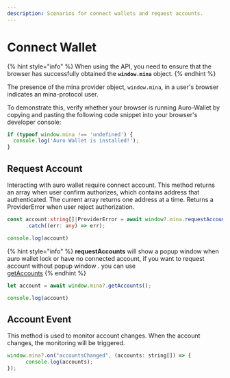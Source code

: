 ```yaml
---
description: Scenarios for connect wallets and request accounts.
---
```


# Connect Wallet



{% hint style="info" %}
When using the API, you need to ensure that the browser has successfully obtained the **`window.mina`** object.
{% endhint %}

The presence of the mina provider object, `window.mina`, in a user's browser indicates an mina-protocol user.

To demonstrate this, verify whether your browser is running Auro-Wallet by copying and pasting the following code snippet into your browser's developer console:

```javascript
if (typeof window.mina !== 'undefined') {
  console.log('Auro Wallet is installed!');
}
```

## Request Account

Interacting with auro wallet require connect account. This method returns an array when user confirm authorizes, which contains address that authenticated. The current array returns one address at a time. Returns a ProviderError when user reject authorization.

```typescript
const account:string[]|ProviderError = await window?.mina.requestAccounts()
      .catch((err: any) => err);

console.log(account)
```

{% hint style="info" %}
**requestAccounts** will show a popup window when auro wallet lock or have no connected account, if you  want to request account without popup window . you can use \
[getAccounts](../reference/api-reference/methods/#getaccounts)
{% endhint %}

```javascript
let account = await window.mina?.getAccounts();

console.log(account)
```

## Account Event

This method is used to monitor account changes. When the account changes, the monitoring will be triggered.

```javascript
window.mina?.on("accountsChanged", (accounts: string[]) => {
      console.log(accounts);
});
```
